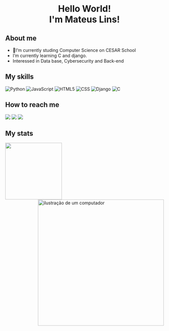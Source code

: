 <h1 align="center"> Hello World! </br>I'm Mateus Lins!
</h1>

## About me 
- 🧠I’m currently studing Computer Science on  CESAR School
- I’m currently learning C and django.
- Interessed in Data base, Cybersecurity and Back-end
  
##

## My skills

![Python](https://img.shields.io/badge/-Python-333333?style=flat&logo=Python)
![JavaScript](https://img.shields.io/badge/-JavaScript-333333?style=flat&logo=javascript)
![HTML5](https://img.shields.io/badge/-HTML5-333333?style=flat&logo=HTML5)
![CSS](https://img.shields.io/badge/-CSS-333333?style=flat&logo=CSS3&logoColor=1572B6)
![Django](https://img.shields.io/badge/-Django-333333?style=flat&logo=Django)
![C](https://img.shields.io/badge/-C-333333?style=flat&logo=C)
  

</div>

## How to reach me 

<div> 
  <a href="https://instagram.com/mateus.linsf" target="_blank"><img src="https://img.shields.io/badge/-Instagram-%23E4405F?style=for-the-badge&logo=instagram&logoColor=white" target="_blank"></a>
  <a href = "mailto:maateuslfarias@gmail.com"><img src="https://img.shields.io/badge/-Gmail-%23333?style=for-the-badge&logo=gmail&logoColor=white" target="_blank"></a>
  <a href="https://www.linkedin.com/in/mateus-lins-farias-/" target="_blank"><img src="https://img.shields.io/badge/-LinkedIn-%230077B5?style=for-the-badge&logo=linkedin&logoColor=white" target="_blank"></a> 
  
</div>

## My stats
<a href="https://github.com/maateuslinsf" title="Mateus's Profile">
  <img height="180em" src="https://github-readme-stats.vercel.app/api?username=maateuslinsf&theme=dark&show_icons=true" />
</a>

<img src="https://raw.githubusercontent.com/MicaelliMedeiros/micaellimedeiros/master/image/computer-illustration.png" alt="ilustração de um computador" min-width="400px" max-width="400px" width="400px" align="right">

